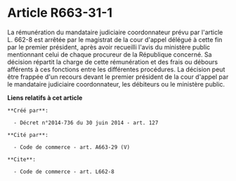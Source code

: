 # Article R663-31-1

La rémunération du mandataire judiciaire coordonnateur prévu par l'article L. 662-8 est arrêtée par le magistrat de la cour
d'appel délégué à cette fin par le premier président, après avoir recueilli l'avis du ministère public mentionnant celui de
chaque procureur de la République concerné. Sa décision répartit la charge de cette rémunération et des frais ou débours
afférents à ces fonctions entre les différentes procédures. La décision peut être frappée d'un recours devant le premier
président de la cour d'appel par le mandataire judiciaire coordonnateur, les débiteurs ou le ministère public.

**Liens relatifs à cet article**

	**Créé par**:

	  - Décret n°2014-736 du 30 juin 2014 - art. 127

	**Cité par**:

	  - Code de commerce - art. A663-29 (V)

	**Cite**:

	  - Code de commerce - art. L662-8
